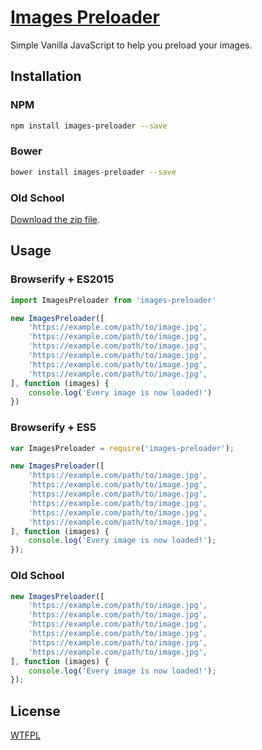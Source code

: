 # [Images Preloader](https://canevas.benjamincrozat.com)

Simple Vanilla JavaScript to help you preload your images.

## Installation

### NPM

```bash
npm install images-preloader --save
```

### Bower

```bash
bower install images-preloader --save
```

### Old School

[Download the zip file](https://github.com/benjamincrozat/images-loader/archive/master.zip).

## Usage

### Browserify + ES2015

```javascript
import ImagesPreloader from 'images-preloader'

new ImagesPreloader([
    'https://example.com/path/to/image.jpg',
    'https://example.com/path/to/image.jpg',
    'https://example.com/path/to/image.jpg',
    'https://example.com/path/to/image.jpg',
    'https://example.com/path/to/image.jpg',
    'https://example.com/path/to/image.jpg',
], function (images) {
    console.log('Every image is now loaded!')
})
```

### Browserify + ES5

```javascript
var ImagesPreloader = require('images-preloader');

new ImagesPreloader([
    'https://example.com/path/to/image.jpg',
    'https://example.com/path/to/image.jpg',
    'https://example.com/path/to/image.jpg',
    'https://example.com/path/to/image.jpg',
    'https://example.com/path/to/image.jpg',
    'https://example.com/path/to/image.jpg',
], function (images) {
    console.log('Every image is now loaded!');
});
```

### Old School

```javascript
new ImagesPreloader([
    'https://example.com/path/to/image.jpg',
    'https://example.com/path/to/image.jpg',
    'https://example.com/path/to/image.jpg',
    'https://example.com/path/to/image.jpg',
    'https://example.com/path/to/image.jpg',
    'https://example.com/path/to/image.jpg',
], function (images) {
    console.log('Every image is now loaded!');
});
```

## License

[WTFPL](http://www.wtfpl.net/about)
